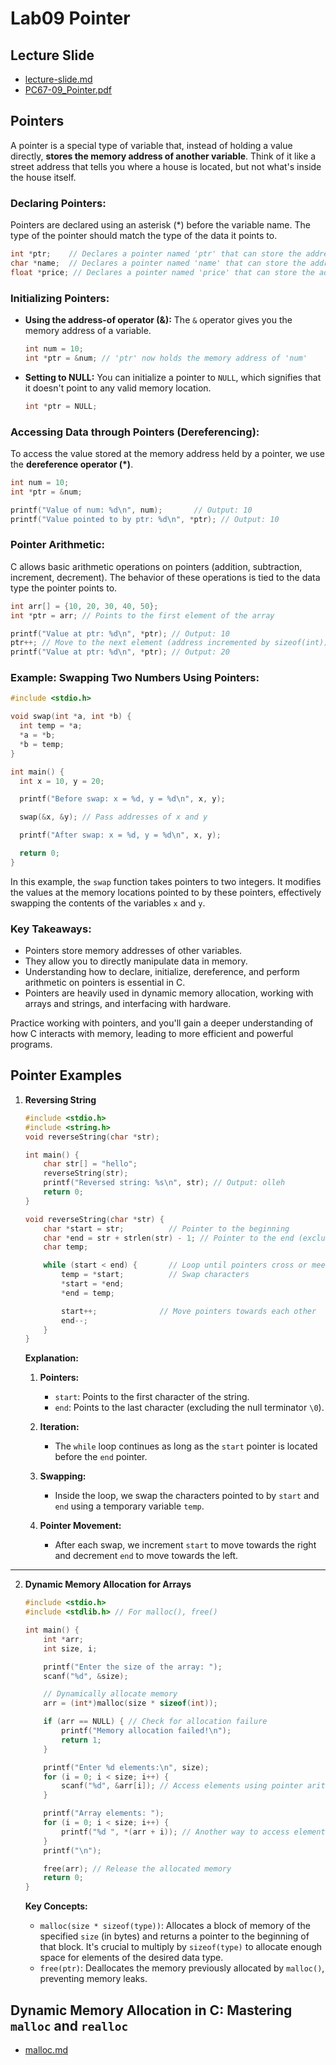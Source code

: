 # Lab09 Pointer

## Lecture Slide

- [lecture-slide.md](lecture-slide.md)
- [PC67-09_Pointer.pdf](files/PC67-09_Pointer.pdf)

## Pointers

A pointer is a special type of variable that, instead of holding a value directly, **stores the memory address of
another variable**. Think of it like a street address that tells you where a house is located, but not what's inside the
house itself.

### Declaring Pointers:

Pointers are declared using an asterisk (*) before the variable name. The type of the pointer should match the type of
the data it points to.

```c
int *ptr;    // Declares a pointer named 'ptr' that can store the address of an integer variable.
char *name;  // Declares a pointer named 'name' that can store the address of a character variable.
float *price; // Declares a pointer named 'price' that can store the address of a float variable.
```

### Initializing Pointers:

- **Using the address-of operator (&):** The `&` operator gives you the memory address of a variable.

  ```c
  int num = 10;
  int *ptr = &num; // 'ptr' now holds the memory address of 'num'
  ```

- **Setting to NULL:** You can initialize a pointer to `NULL`, which signifies that it doesn't point to any valid memory
  location.

  ```c
  int *ptr = NULL;
  ```

### Accessing Data through Pointers (Dereferencing):

To access the value stored at the memory address held by a pointer, we use the **dereference operator (*)**.

```c
int num = 10;
int *ptr = &num;

printf("Value of num: %d\n", num);       // Output: 10
printf("Value pointed to by ptr: %d\n", *ptr); // Output: 10
```

### Pointer Arithmetic:

C allows basic arithmetic operations on pointers (addition, subtraction, increment, decrement). The behavior of these
operations is tied to the data type the pointer points to.

```c
int arr[] = {10, 20, 30, 40, 50};
int *ptr = arr; // Points to the first element of the array

printf("Value at ptr: %d\n", *ptr); // Output: 10
ptr++; // Move to the next element (address incremented by sizeof(int))
printf("Value at ptr: %d\n", *ptr); // Output: 20
```

### Example: Swapping Two Numbers Using Pointers:

```c
#include <stdio.h>

void swap(int *a, int *b) {
  int temp = *a;
  *a = *b;
  *b = temp;
}

int main() {
  int x = 10, y = 20;

  printf("Before swap: x = %d, y = %d\n", x, y);

  swap(&x, &y); // Pass addresses of x and y

  printf("After swap: x = %d, y = %d\n", x, y);

  return 0;
}
```

In this example, the `swap` function takes pointers to two integers. It modifies the values at the memory locations
pointed to by these pointers, effectively swapping the contents of the variables `x` and `y`.

### Key Takeaways:

- Pointers store memory addresses of other variables.
- They allow you to directly manipulate data in memory.
- Understanding how to declare, initialize, dereference, and perform arithmetic on pointers is essential in C.
- Pointers are heavily used in dynamic memory allocation, working with arrays and strings, and interfacing with
  hardware.

Practice working with pointers, and you'll gain a deeper understanding of how C interacts with memory, leading to more
efficient and powerful programs.

## Pointer Examples

1. **Reversing String**

   ```c
   #include <stdio.h>
   #include <string.h>
   void reverseString(char *str);
   
   int main() {
       char str[] = "hello";
       reverseString(str);
       printf("Reversed string: %s\n", str); // Output: olleh
       return 0;
   }
   
   void reverseString(char *str) {
       char *start = str;          // Pointer to the beginning
       char *end = str + strlen(str) - 1; // Pointer to the end (excluding null terminator)
       char temp;
   
       while (start < end) {       // Loop until pointers cross or meet
           temp = *start;          // Swap characters
           *start = *end;
           *end = temp;
   
           start++;              // Move pointers towards each other
           end--;
       }
   }
   
   ```

   **Explanation:**

    1. **Pointers:**
        - `start`: Points to the first character of the string.
        - `end`: Points to the last character (excluding the null terminator `\0`).

    2. **Iteration:**
        - The `while` loop continues as long as the `start` pointer is located before the `end` pointer.

    3. **Swapping:**
        - Inside the loop, we swap the characters pointed to by `start` and `end` using a temporary variable `temp`.

    4. **Pointer Movement:**
        - After each swap, we increment `start` to move towards the right and decrement `end` to move towards the left.

---

2. **Dynamic Memory Allocation for Arrays**

    ```c
    #include <stdio.h>
    #include <stdlib.h> // For malloc(), free()
    
    int main() {
        int *arr;
        int size, i;
    
        printf("Enter the size of the array: ");
        scanf("%d", &size);
    
        // Dynamically allocate memory
        arr = (int*)malloc(size * sizeof(int)); 
    
        if (arr == NULL) { // Check for allocation failure
            printf("Memory allocation failed!\n");
            return 1;
        }
    
        printf("Enter %d elements:\n", size);
        for (i = 0; i < size; i++) {
            scanf("%d", &arr[i]); // Access elements using pointer arithmetic
        }
    
        printf("Array elements: ");
        for (i = 0; i < size; i++) {
            printf("%d ", *(arr + i)); // Another way to access elements
        }
        printf("\n");
    
        free(arr); // Release the allocated memory
        return 0;
    }
    ```

   **Key Concepts:**

    - `malloc(size * sizeof(type))`: Allocates a block of memory of the specified `size` (in bytes) and returns a
      pointer to the beginning of that block. It's crucial to multiply by `sizeof(type)` to allocate enough space for
      elements of the desired data type.
    - `free(ptr)`: Deallocates the memory previously allocated by `malloc()`, preventing memory leaks.

## Dynamic Memory Allocation in C: Mastering `malloc` and `realloc`

- [malloc.md](malloc.md)